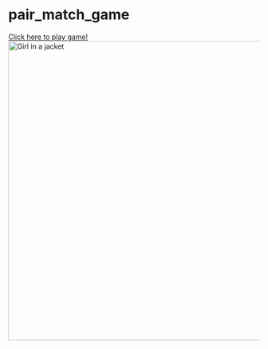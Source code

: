 # pair_match_game
<!DOCTYPE html>
<html>
<head>
    <!-- Information about the page -->
    <!--This is the comment tag-->
     
    
</head>
 
<body>
    <!--Contents of the webpage-->
  <a href="https://html-css-js.com/?html=%3C!DOCTYPE%20html%3E%0A%3Chtml%20lang=%22en%22%3E%0A%3Chead%3E%0A%20%20%20%20%3Cmeta%20charset=%22UTF-8%22%3E%0A%20%20%20%20%3Cmeta%20http-equiv=%22X-UA-Compatible%22%20content=%22IE=edge%22%3E%0A%20%20%20%20%3Cmeta%20name=%22viewport%22%20content=%22wi$*$dth=device-wi$*$dth,%20initial-scale=1.0%22%3E%0A%20%20%20%20%3Ctitle%3EPair%20Match%20Game%3C/title%3E%0A%20%20%20%20%3Clink%20rel=%22shortcut%20icon%22%20type=%22image/jpg%22%20href=%22Images/fevicon.PNG%22/%3E%0A%20%20%20%20%3Clink%20rel=%22stylesheet%22%20href=%22gameStyle.css%22%3E%0A%20%20%20%20%3Cscript%20src=%22https://code.jquery.com/jquery-3.2.1.min.js%22%3E%20%3C/script%3E%0A%20%20%20%20%3Cscript%20src=%22gameScript.js%22%3E%20%3C/script%3E%0A%3C/head%3E%0A%3Cbody%3E%0A%20%20%20%20%3Cdiv%20i$*$d=%22ol%22%3E%20%3C/div%3E%0A%20%20%20%20%3Cdiv%20style=%22height:%208px;%22%3E%3C/div%3E%0A%20%20%20%20%3Cdiv%20i$*$d=%22title%22%3E%0A%20%20%20%20%3Cspan%20i$*$d=%22logo%22%3EPAIR%20MATCH%20GAME%3C/span%3E%0A%20%20%20%20%3C/div%3E%0A%0A%20%20%20%20%3Cdiv%20i$*$d=%22title%22%20style=%22height:%2040px;%22%3E%0A%20%20%20%20%20%20%20%20%3Cspan%20i$*$d=%22moves%22%3E%3C/span%3E%0A%20%20%20%20%20%20%20%20%3Cspan%20i$*$d=%22time%22%3E%3C/span%3E%0A%20%20%20%20%3C/div%3E%0A%0A%20%20%20%20%3Ccenter%3E%0A%20%20%20%20%20%20%20%20%3Ctable%20cellspacing=%220%22%3E%3C/table%3E%0A%20%20%20%20%3C/center%3E%0A%3C/body%3E%0A%3C/html%3E&css=@import%20url('https://fonts.googleapis.com/css2?family=Biryani:wght@800$**$display=swap');%0A*%20%7B%0A%20%20%20%20font-family:%20'Biryani',%20sans-serif;%0A%7D%0Ahtml%20%7B%0A%20%20%20%20wi$*$dth:100vw;%0A%20%20%20%20height:100%25;%0A%7D%0Abody%20%7B%0A%20%20%20%20margin:0px;%0A%20%20%20%20background-image:%20-webkit-gradient(linear,%20left%20top,%20left%20bottom,%20from(#4481eb),%20to(#04bedd));%0A%20%20%20%20background-image:%20-o-linear-gradient(top,%20#4481eb%200%25,%20#04bedd%20100%25);%0A%20%20%20%20background-image:%20linear-gradient(to%20bottom,%20#4481eb%200%25,%20#04bedd%20100%25);%0A%7D%0A%0Ap%20%7B%0A%20%20%20%20font-size:%2040px;%0A%20%20%20%20margin-top:5px;%0A%7D%0Atd%20%7B%0A%20%20%20%20background-color:%20transparent;%0A%20%20%20%20height:70px;%0A%20%20%20%20wi$*$dth:70px;%0A%7D%0Atd,%20.inner,%20.front,%20.back%20%7B%0A%20%20%20%20border-radius:%204px;%0A%7D%0Atable%20%7B%0A%20%20%20%20margin-top:%2080px;%0A%7D%0A%0A#inst%20%7B%0A%20%20%20%20wi$*$dth:%2085vw;%0A%20%20%20%20background-color:%20rgba(255,255,255,0.1);%0A%20%20%20%20text-align:%20center;%0A%20%20%20%20margin-top:16vh;%0A%20%20%20%20-webkit-backdrop-filter:%20blur(10px);%0A%20%20%20%20%20%20%20%20%20%20%20%20backdrop-filter:%20blur(10px);%0A%20%20%20%20border:%200.2px%20soli$*$d%20#ffff;%0A%20%20%20%20border-radius:%2010px;%0A%20%20%20%20padding:%205px;%0A%7D%0A#inst%20li%20%7B%0A%20%20%20%20text-align:%20left;%0A%20%20%20%20padding:%205px;%0A%7D%0A%0Abutton%20%7B%0A%20%20%20%20background-color:%20rgba(255,255,255,0.2);%0A%20%20%20%20-webkit-backdrop-filter:%20(20px);%0A%20%20%20%20backdrop-filter:%20(20px);%0A%20%20%20%20color:%20white;%0A%20%20%20%20margin:%205px;%0A%20%20%20%20border:%200.1px%20soli$*$d%20#ffff;%0A%20%20%20%20border-radius:%2010px;%0A%20%20%20%20font-weight:%20smaller;%0A%20%20%20%20wi$*$dth:100px;%0A%20%20%20%20font-size:18px;%0A%20%20%20%20padding:5px;%0A%7D%0A%0A#ol%20%7B%0A%20%20%20%20position:%20absolute;%0A%20%20%20%20height:100vh;%0A%20%20%20%20wi$*$dth:100vw;%0A%20%20%20%20background-color:%20rgba(0,0,200,0.1);%0A%20%20%20%20color:%20white;%0A%20%20%20%20-webkit-backdrop-filter:%20blur(8px);%0A%20%20%20%20%20%20%20%20%20%20%20%20backdrop-filter:%20blur(8px);%0A%20%20%20%20z-index:2;%0A%20%20%20%20%0A%7D%0A#iol%20%7B%0A%20%20%20%20text-align:%20center;%0A%20%20%20%20position:%20absolute;%0A%20%20%20%20wi$*$dth:%20100vw;%0A%20%20%20%20top:%2035vw;%0A%7D%0A%0A#title%20%7B%0A%20%20%20%20background-color:%20rgba(255,255,255,0.25);%0A%20%20%20%20-webkit-backdrop-filter:%20blur(15px);%0A%20%20%20%20%20%20%20%20%20%20%20%20backdrop-filter:%20blur(15px);%0A%20%20%20%20border-radius:10px;%0A%20%20%20%20margin:%208px;%0A%20%20%20%20margin-top:0px;%0A%20%20%20%20color:%20white;%0A%20%20%20%20height:56px;%0A%20%20%20%20text-align:%20center;%0A%7D%0A%0A#time%20%7B%0A%20%20%20%20position:%20absolute;%0A%20%20%20%20right:%2020px;%0A%20%20%20%20font-size:%2016px;%0A%20%20%20%20top:%208.5px;%0A%7D%0A%0A#moves%20%7B%0A%20%20%20%20position:%20absolute;%0A%20%20%20%20left:%2020px;%0A%20%20%20%20font-size:%2016px;%0A%20%20%20%20top:8.5px;%0A%7D%0A%0A#logo%20%7B%0A%20%20%20%20font-size:%2022px;%0A%20%20%20%20padding-top:%2010px;%0A%20%20%20%20display:%20block;%0A%7D%0A%0A.inner%20%7B%0A%20%20%20%20position:%20relative;%0A%20%20%20%20wi$*$dth:%20100%25;%0A%20%20%20%20height:%20100%25;%0A%20%20%20%20text-align:%20center;%0A%20%20%20%20-webkit-transition:%20-webkit-transform%200.8s;%0A%20%20%20%20%20%20%20%20%20%20%20%20transition:%20-webkit-transform%200.8s;%0A%20%20%20%20%20%20%20%20%20-o-transition:%20transform%200.8s;%0A%20%20%20%20%20%20%20%20%20%20%20%20transition:%20transform%200.8s;%0A%20%20%20%20%20%20%20%20%20%20%20%20transition:%20transform%200.8s,%20-webkit-transform%200.8s;%0A%20%20%20%20-webkit-transform-style:%20preserve-3d;%0A%20%20%20%20%20%20%20%20%20%20%20%20transform-style:%20preserve-3d;%0A%20%20%20%20-webkit-transform:%20rotateY(0deg);%0A%20%20%20%20%20%20%20%20%20%20%20%20transform:%20rotateY(0deg);%0A%7D%0A%0A.front%20%7B%0A%20%20%20%20background-color:%20rgba(255,255,255,0.3);%0A%7D%0A%0A.back%20%7B%0A%20%20%20%20background-color:%20rgba(255,255,255,0.5);%0A%20%20%20%20-webkit-transform:%20rotateY(180deg);%0A%20%20%20%20%20%20%20%20%20%20%20%20transform:%20rotateY(180deg);%0A%7D%0A%0A.front,%20.back%20%7B%0A%20%20%20%20position:%20absolute;%0A%20%20%20%20wi$*$dth:%20100%25;%0A%20%20%20%20height:%20100%25;%0A%20%20%20%20-webkit-backface-visibility:%20hi$*$dden;%0A%20%20%20%20%20%20%20%20%20%20%20%20backface-visibility:%20hi$*$dden;%0A%7D%0Abutton:hover,%20button:active%20%7B%0A%20%20%20%20outline:0;%0A%7D%0A%09%20%20&js=var%20em%20=%20%5B%22%F0%9F%92%90%22,%22%F0%9F%8C%B9%22,%22%F0%9F%8C%BB%22,%22%F0%9F%8F%B5%EF%B8%8F%22,%22%F0%9F%8C%BA%22,%22%F0%9F%8C%B4%22,%22%F0%9F%8C%88%22,%22%F0%9F%8D%93%22,%22%F0%9F%8D%92%22,%22%F0%9F%8D%8E%22,%22%F0%9F%8D%89%22,%22%F0%9F%8D%8A%22,%22%F0%9F%A5%AD%22,%22%F0%9F%8D%8D%22,%22%F0%9F%8D%8B%22,%22%F0%9F%8D%8F%22,%22%F0%9F%8D%90%22,%22%F0%9F%A5%9D%22,%22%F0%9F%8D%87%22,%22%F0%9F%A5%A5%22,%22%F0%9F%8D%85%22,%22%F0%9F%8C%B6%EF%B8%8F%22,%22%F0%9F%8D%84%22,%22%F0%9F%A7%85%22,%22%F0%9F%A5%A6%22,%22%F0%9F%A5%91%22,%22%F0%9F%8D%94%22,%22%F0%9F%8D%95%22,%22%F0%9F%A7%81%22,%22%F0%9F%8E%82%22,%22%F0%9F%8D%AC%22,%22%F0%9F%8D%A9%22,%22%F0%9F%8D%AB%22,%22%F0%9F%8E%88%22%5D;%0A%0Avar%20tmp,%20c,%20p%20=%20em.length;%0Aif(p)%20while(--p)%20%7B%0A%20%20%20c%20=%20Math.floor(Math.random()%20*%20(p%20+%201));%0A%20%20%20tmp%20=%20em%5Bc%5D;%0A%20%20%20em%5Bc%5D%20=%20em%5Bp%5D;%0A%20%20%20em%5Bp%5D%20=%20tmp;%0A%7D%0A%0A%0Avar%20pre=%22%22,%20pID,%20ppID=0,%20turn=0,%20t=%22transform%22,%20flip=%22rotateY(180deg)%22,%20flipBack=%22rotateY(0deg)%22,%20time,%20mode;%0A%0A%0Awindow.onresize%20=%20init;%0Afunction%20init()%20%7B%0A%20%20%20W%20=%20innerWi$*$dth;%0A%20%20%20H%20=%20innerHeight;%0A%20%20%20$('body').height(H+%22px%22);%0A%20%20%20$('#ol').height(H+%22px%22);%0A%7D%0A%0A%0Awindow.onload%20=%20function()%20%7B%0A%20%20%20%20$(%22#ol%22).html(%60%3Ccenter%3E%3Cdiv%20i$*$d=%22inst%22%3E%3Ch3%3EWelcome%20!%3C/h3%3EInstructions%20For%20Game%3Cbr/%3E%3Cbr/%3E%3Cli%3EMake%20pairs%20of%20similiar%20blocks%20by%20flipping%20them.%3C/li%3E%3Cli%3ETo%20flip%20a%20block%20you%20can%20click%20on%20it.%3C/li%3E%3Cli%3EIf%20two%20blocks%20you%20clicked%20are%20not%20similar,%20they%20will%20be%20flipped%20back.%3C/li%3E%3Cp%20style=%22font-size:18px;%22%3EClick%20one%20of%20the%20following%20mode%20to%20start%20the%20game.%3C/p%3E%3C/div%3E%3Cbutton%20onclick=%22start(3,%204)%22%3E3%20x%204%3C/button%3E%20%3Cbutton%20onclick=%22start(4,%204)%22%20style=%22w%22%3E4%20x%204%3C/button%3E%3Cbutton%20onclick=%22start(4,%205)%22%3E4%20x%205%3C/button%3E%3Cbutton%20onclick=%22start(5,%206)%22%3E5%20x%206%3C/button%3E%3Cbutton%20onclick=%22start(6,%206)%22%3E6%20x%206%3C/button%3E%3C/center%3E%60);%0A%7D%0A%0A%0Afunction%20start(r,l)%20%7B%0A%20%20%20%20//Timer%20and%20moves%0A%20%20%20%20min=0,%20sec=0,%20moves=0;%0A%20%20%20%20$(%22#time%22).html(%22Time:%2000:00%22);%0A%20%20%20%20$(%22#moves%22).html(%22Moves:%200%22);%0A%20%20%20%20time%20=%20setInterval(function()%20%7B%0A%20%20%20%20%20%20sec++;%0A%20%20%20%20%20%20if(sec==60)%20%7B%0A%20%20%20%20%20%20%20%20%20%20min++;%20sec=0;%0A%20%20%20%20%20%20%7D%0A%20%20%20%20%20%20if(sec%3C10)%20%0A%20%20%20%20%20%20%20%20%20%20$(%22#time%22).html(%22Time:%200%22+min+%22:0%22+sec);%0A%20%20%20%20%20%20else%20%0A%20%20%20%20%20%20%20%20$(%22#time%22).html(%22Time:%200%22+min+%22:%22+sec);%0A%20%20%20%20%7D,%201000);%0A%20%20%20%20rem=r*l/2,%20noItems=rem;%0A%20%20%20%20mode%20=%20r+%22x%22+l;%0A%20%20%20%20//Generating%20item%20array%20and%20shuffling%20it%0A%20%20%20%20var%20items%20=%20%5B%5D;%0A%20%20%20%20for%20(var%20i=0;i%3CnoItems;i++)%0A%20%20%20%20%20%20%20%20items.push(em%5Bi%5D);%0A%20%20%20%20for%20(var%20i=0;i%3CnoItems;i++)%0A%20%20%20%20%20%20%20%20items.push(em%5Bi%5D);%0A%20%20%20%20var%20tmp,%20c,%20p%20=%20items.length;%0A%20%20%20%20if(p)%20while(--p)%20%7B%0A%20%20%20%20%20%20%20%20c%20=%20Math.floor(Math.random()%20*%20(p%20+%201));%0A%20%20%20%20%20%20%20%20tmp%20=%20items%5Bc%5D;%0A%20%20%20%20%20%20%20%20items%5Bc%5D%20=%20items%5Bp%5D;%0A%20%20%20%20%20%20%20%20items%5Bp%5D%20=%20tmp;%0A%20%20%20%20%7D%0A%20%20%20%20%0A%20%20%20%20%0A%20%20%20%20$(%22table%22).html(%22%22);%0A%20%20%20%20var%20n=1;%0A%20%20%20%20for%20(var%20i%20=%201;i%3C=r;i++)%20%7B%0A%20%20%20%20%20%20%20%20$(%22table%22).append(%22%3Ctr%3E%22);%0A%20%20%20%20%20%20%20%20for%20(var%20j%20=%201;j%3C=l;j++)%20%7B%0A%20%20%20%20%20%20%20%20%20%20%20$(%22table%22).append(%60%3Ctd%20i$*$d='$%7Bn%7D'%20onclick=%22change($%7Bn%7D)%22%3E%3Cdiv%20class='inner'%3E%3Cdiv%20class='front'%3E%3C/div%3E%3Cdiv%20class='back'%3E%3Cp%3E$%7Bitems%5Bn-1%5D%7D%3C/p%3E%3C/div%3E%3C/div%3E%3C/td%3E%60);%0A%20%20%20%20%20%20%20%20%20%20%20n++;%0A%20%20%20%20%20%20%20%20%20%7D%0A%20%20%20%20%20%20%20%20%20$(%22table%22).append(%22%3C/tr%3E%22);%0A%20%20%20%20%7D%0A%20%20%20%20%0A%20%20%20%20%0A%20%20%20%20$(%22#ol%22).fadeOut(500);%0A%7D%0A%0A%0Afunction%20change(x)%20%7B%0A%20%20%0A%20%20let%20i%20=%20%22#%22+x+%22%20.inner%22;%0A%20%20let%20f%20=%20%22#%22+x+%22%20.inner%20.front%22;%0A%20%20let%20b%20=%20%22#%22+x+%22%20.inner%20.back%22;%0A%20%20%0A%20%20%20%0A%20%20if%20(turn==2%20%7C%7C%20$(i).attr(%22flip%22)==%22block%22%20%7C%7C%20ppID==x)%20%7B%7D%0A%20%20%0A%20%20%0A%20%20else%20%7B%0A%20%20%20%20$(i).css(t,%20flip);%0A%20%20%20%20if%20(turn==1)%20%7B%0A%20%20%20%20%20%20%0A%20%20%20%20%20%20turn=2;%0A%20%20%20%20%20%20%0A%20%20%20%20%20%20%0A%20%20%20%20%20%20if%20(pre!=$(b).text())%20%7B%0A%20%20%20%20%20%20%20%20%20setTimeout(function()%20%7B%0A%20%20%20%20%20%20%20%20%20%20%20%20$(pID).css(t,%20flipBack);%0A%20%20%20%20%20%20%20%20%20%20%20%20$(i).css(t,%20flipBack);%0A%20%20%20%20%20%20%20%20%20%20%20%20ppID=0;%0A%20%20%20%20%20%20%20%20%20%7D,1000);%0A%20%20%20%20%20%20%7D%0A%20%20%20%20%20%20%0A%20%20%20%20%20%20%0A%20%20%20%20%20%20else%20%7B%0A%20%20%20%20%20%20%20%20%20%20rem--;%0A%20%20%20%20%20%20%20%20%20%20$(i).attr(%22flip%22,%20%22block%22);%0A%20%20%20%20%20%20%20%20%20%20$(pID).attr(%22flip%22,%20%22block%22);%0A%20%20%20%20%20%20%7D%0A%20%20%20%20%20%20%0A%20%20%20%20%20%20setTimeout(function()%20%7B%0A%20%20%20%20%20%20%20%20%20turn=0;%0A%20%20%20%20%20%20%20%20%20%0A%20%20%20%20%20%20%20%20%20moves++;%0A%20%20%20%20%20%20%20%20%20$(%22#moves%22).html(%22Moves:%20%22+moves);%0A%20%20%20%20%20%20%7D,1150);%0A%20%20%20%20%20%20%0A%20%20%20%20%7D%0A%20%20%20%20else%20%7B%0A%20%20%20%20%20%20pre%20=%20$(b).text();%0A%20%20%20%20%20%20ppID%20=%20x;%0A%20%20%20%20%20%20pID%20=%20%22#%22+x+%22%20.inner%22;%0A%20%20%20%20%20%20turn=1;%0A%20%20%20%20%7D%0A%20%20%20%20%0A%20%20%20%20%0A%20%20%20%20if%20(rem==0)%20%7B%0A%20%20%20%20%20%20%20%20%20%20clearInterval(time);%0A%20%20%20%20%20%20%20%20%20%20if%20(min==0)%20%7B%0A%20%20%20%20%20%20%20%20%20%20%20%20%20%20time%20=%20%60$%7Bsec%7D%20seconds%60;%0A%20%20%20%20%20%20%20%20%20%20%7D%0A%20%20%20%20%20%20%20%20%20%20else%20%7B%0A%20%20%20%20%20%20%20%20%20%20%20%20%20%20time%20=%20%60$%7Bmin%7D%20minute(s)%20and%20$%7Bsec%7D%20second(s)%60;%0A%20%20%20%20%20%20%20%20%20%20%7D%0A%20%20%20%20%20%20%20%20%20%20setTimeout(function()%20%7B%0A%20%20%20%20%20%20%20%20%20%20%20%20%20%20$(%22#ol%22).html(%60%3Ccenter%3E%3Cdiv%20i$*$d=%22iol%22%3E%3Ch2%3ECongrats!%3C/h2%3E%3Cp%20style=%22font-size:23px;padding:10px;%22%3EYou%20completed%20the%20$%7Bmode%7D%20mode%20in%20$%7Bmoves%7D%20moves.%20It%20took%20you%20$%7Btime%7D.%3C/p%3E%3Cp%20style=%22font-size:18px%22%3EComment%20Your%20Score!%3Cbr/%3EPlay%20Again%20?%3C/p%3E%3Cbutton%20onclick=%22start(3,%204)%22%3E3%20x%204%3C/button%3E%20%3Cbutton%20onclick=%22start(4,%204)%22%20style=%22w%22%3E4%20x%204%3C/button%3E%3Cbutton%20onclick=%22start(4,%205)%22%3E4%20x%205%3C/button%3E%3Cbutton%20onclick=%22start(5,%206)%22%3E5%20x%206%3C/button%3E%3Cbutton%20onclick=%22start(6,%206)%22%3E6%20x%206%3C/button%3E%3C/div%3E%3C/center%3E%60);%0A%20%20%20%20%20%20%20%20%20%20%20%20%20%20$(%22#ol%22).fadeIn(750);%0A%20%20%20%20%20%20%20%20%20%20%7D,%201500);%0A%20%20%20%20%7D%0A%20%20%7D%0A%7D">Click here to play game!</a>
    
<img src="https://drive.google.com/thumbnail?id=1zlQS0sBqGLn_pHhmHhWXoJWeYrn5ahcF" alt="Girl in a jacket" width="1000" height="600">
    
</body>
 
</html>
